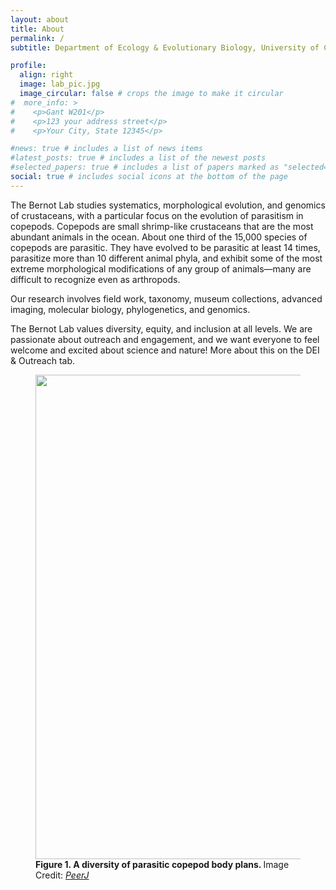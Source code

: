 ```yaml
---
layout: about
title: About
permalink: /
subtitle: Department of Ecology & Evolutionary Biology, University of Connecticut

profile:
  align: right
  image: lab_pic.jpg
  image_circular: false # crops the image to make it circular
#  more_info: >
#    <p>Gant W201</p>
#    <p>123 your address street</p>
#    <p>Your City, State 12345</p>

#news: true # includes a list of news items
#latest_posts: true # includes a list of the newest posts
#selected_papers: true # includes a list of papers marked as "selected={true}"
social: true # includes social icons at the bottom of the page
---
```


The Bernot Lab studies systematics, morphological evolution, and genomics of crustaceans,
with a particular focus on the evolution of parasitism in copepods. Copepods are small shrimp-like crustaceans that are the most abundant animals in the ocean. About one third of the 15,000 species of copepods are parasitic. They have evolved to be parasitic at least 14 times, parasitize more than 10 different animal phyla, and exhibit some of the most extreme morphological modifications of any group of animals&mdash;many are difficult to recognize even as arthropods.

Our research involves field work, taxonomy, museum collections, advanced imaging, molecular biology, phylogenetics, and genomics.

The Bernot Lab values diversity, equity, and inclusion at all levels. We are passionate about outreach and engagement, and we want everyone to feel welcome and excited about science and nature! More about this on the DEI & Outreach tab.

<figure>
<img src="https://dfzljdn9uc3pi.cloudfront.net/2021/12034/1/fig-1-2x.jpg"
width="775"/>
<figcaption> <b>Figure 1. A diversity of parasitic copepod body plans. </b> Image Credit: <a href="https://doi.org/10.7717/peerj.12034/fig-1">    <i>PeerJ</i></a></figcaption>
</figure>
